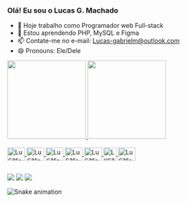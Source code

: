 ### Olá! Eu sou o Lucas G. Machado

- 🔭 Hoje trabalho como Programador web Full-stack
- 🌱 Estou aprendendo PHP, MySQL e Figma
- 📫 Contate-me no e-mail: Lucas-gabrielm@outlook.com
- 😄 Pronouns: Ele/Dele

<div>
  <a href="https://github.com/LucasMachadoDev">
  <img height="180em" src="https://github-readme-stats.vercel.app/api?username=LucasMachadoDev&show_icons=true&theme=radical&include_all_commits=true&count_private=true"/>
  <img height="180em" src="https://github-readme-stats.vercel.app/api/top-langs/?username=LucasMachadoDev&layout=compact&langs_count=7&theme=radical"/>
</div>
  
 <div style="display: inline_block"><br>
  <img align="center" alt="Lucas-HTML" height="30" width="40" src="https://cdn.jsdelivr.net/gh/devicons/devicon/icons/html5/html5-original.svg">
  <img align="center" alt="Lucas-CSS" height="30" width="40" src="https://cdn.jsdelivr.net/gh/devicons/devicon/icons/css3/css3-original.svg">
  <img align="center" alt="Lucas-SASS" height="30" width="40" src="https://cdn.jsdelivr.net/gh/devicons/devicon/icons/sass/sass-original.svg">
  <img align="center" alt="Lucas-LESS" height="30" width="40" src="https://cdn.jsdelivr.net/gh/devicons/devicon/icons/less/less-plain-wordmark.svg">
  <img align="center" alt="Lucas-Js" height="30" width="40" src="https://cdn.jsdelivr.net/gh/devicons/devicon/icons/javascript/javascript-original.svg">
  <img align="center" alt="Lucas-JQuery" height="30" src="https://cdn.jsdelivr.net/gh/devicons/devicon/icons/jquery/jquery-original-wordmark.svg" />
  <img align="center" alt="Lucas-PHP" height="30" width="40" src="https://cdn.jsdelivr.net/gh/devicons/devicon/icons/php/php-plain.svg">
</div>
  
  ##
  
  <div> 
    <a href="https://www.instagram.com/lucas_frostywolf/" target="_blank"><img src="https://img.shields.io/badge/-Instagram-%23E4405F?style=for-the-badge&logo=instagram&logoColor=white" target="_blank"></a>
    <a href = "mailto:Lucas-gabrielm@outlook.com"><img src="https://img.shields.io/badge/Microsoft_Outlook-0078D4?style=for-the-badge&logo=microsoft-outlook&logoColor=white" target="_blank"></a>
    <a href="https://www.linkedin.com/in/lucas-gabriel-machado-38322289" target="_blank"><img src="https://img.shields.io/badge/-LinkedIn-%230077B5?style=for-the-badge&logo=linkedin&logoColor=white" target="_blank"></a> 
 
  ![Snake animation](https://github.com/LucasMachadoDev/LucasMachadoDev/blob/main/.github/workflows/cobrinha.yml)
 
</div>
